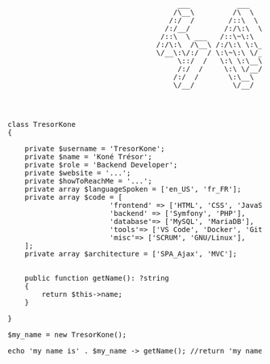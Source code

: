 
 <pre>
                                        ___           ___           ___       ___       ___     
                                       /\__\         /\  \         /\__\     /\__\     /\  \    
                                      /:/  /        /::\  \       /:/  /    /:/  /    /::\  \   
                                     /:/__/        /:/\:\  \     /:/  /    /:/  /    /:/\:\  \  
                                    /::\  \ ___   /::\~\:\  \   /:/  /    /:/  /    /:/  \:\  \ 
                                   /:/\:\  /\__\ /:/\:\ \:\__\ /:/__/    /:/__/    /:/__/ \:\__\
                                   \/__\:\/:/  / \:\~\:\ \/__/ \:\  \    \:\  \    \:\  \ /:/  /
                                        \::/  /   \:\ \:\__\    \:\  \    \:\  \    \:\  /:/  / 
                                        /:/  /     \:\ \/__/     \:\  \    \:\  \    \:\/:/  /  
                                       /:/  /       \:\__\        \:\__\    \:\__\    \::/  /   
                                       \/__/         \/__/         \/__/     \/__/     \/__/    


</pre>


<pre>

class TresorKone
{

    private $username = 'TresorKone';
    private $name = 'Koné Trésor';
    private $role = 'Backend Developer';
    private $website = '...';
    private $howToReachMe = '...';
    private array $languageSpoken = ['en_US', 'fr_FR'];
    private array $code = [
                        'frontend' => ['HTML', 'CSS', 'JavaScript', 'Boostrap', 'TailWind'],
                        'backend' => ['Symfony', 'PHP'],
                        'database'=> ['MySQL', 'MariaDB'],
                        'tools'=> ['VS Code', 'Docker', 'GitHub Actions', 'Heroku', 'Apache'],
                        'misc'=> ['SCRUM', 'GNU/Linux'],
    ];
    private array $architecture = ['SPA_Ajax', 'MVC'];


    public function getName(): ?string
    {
        return $this->name;
    }

}

$my_name = new TresorKone();

echo 'my name is' . $my_name -> getName(); //return 'my name is Koné Trésor'

</pre>



<!---
TresorKone/TresorKone is a ✨ special ✨ repository because its `README.md` (this file) appears on your GitHub profile.
You can click the Preview link to take a look at your changes.
--->
